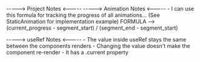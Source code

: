 -----> Project Notes <-----
-----> Animation Notes <-----
    - I can use this formula for tracking the progress of all animations... (See StaticAnimation for implementation example)
        FORMULA --> (current_progress - segment_start) / (segment_end - segment_start)

-----> useRef Notes <-----
    - The value inside useRef stays the same between the components renders
    - Changing the value doesn't make the component re-render
    - It has a .current property
    